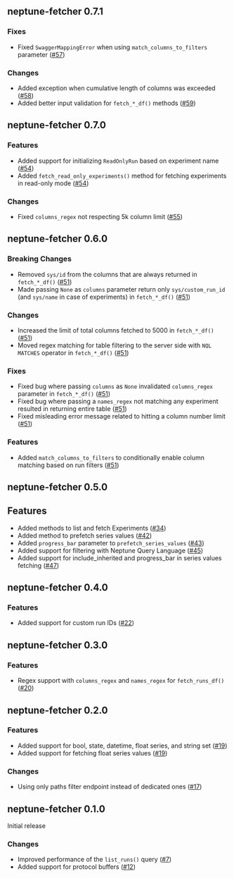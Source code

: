 ## neptune-fetcher 0.7.1

### Fixes
- Fixed `SwaggerMappingError` when using `match_columns_to_filters` parameter ([#57](https://github.com/neptune-ai/neptune-fetcher/pull/57))

### Changes
- Added exception when cumulative length of columns was exceeded ([#58](https://github.com/neptune-ai/neptune-fetcher/pull/58))
- Added better input validation for `fetch_*_df()` methods ([#59](https://github.com/neptune-ai/neptune-fetcher/pull/59))


## neptune-fetcher 0.7.0

### Features
- Added support for initializing `ReadOnlyRun` based on experiment name ([#54](https://github.com/neptune-ai/neptune-fetcher/pull/54))
- Added `fetch_read_only_experiments()` method for fetching experiments in read-only mode ([#54](https://github.com/neptune-ai/neptune-fetcher/pull/54))

### Changes
- Fixed `columns_regex` not respecting 5k column limit ([#55](https://github.com/neptune-ai/neptune-fetcher/pull/55))


## neptune-fetcher 0.6.0

### Breaking Changes
- Removed `sys/id` from the columns that are always returned in `fetch_*_df()` ([#51](https://github.com/neptune-ai/neptune-fetcher/pull/51))
- Made passing `None` as `columns` parameter return only `sys/custom_run_id` (and `sys/name` in case of experiments) in `fetch_*_df()` ([#51](https://github.com/neptune-ai/neptune-fetcher/pull/51))

### Changes
- Increased the limit of total columns fetched to 5000 in `fetch_*_df()` ([#51](https://github.com/neptune-ai/neptune-fetcher/pull/51))
- Moved regex matching for table filtering to the server side with `NQL` `MATCHES` operator in `fetch_*_df()` ([#51](https://github.com/neptune-ai/neptune-fetcher/pull/51))

### Fixes
- Fixed bug where passing `columns` as `None` invalidated `columns_regex` parameter in `fetch_*_df()` ([#51](https://github.com/neptune-ai/neptune-fetcher/pull/51))
- Fixed bug where passing a `names_regex` not matching any experiment resulted in returning entire table ([#51](https://github.com/neptune-ai/neptune-fetcher/pull/51))
- Fixed misleading error message related to hitting a column number limit ([#51](https://github.com/neptune-ai/neptune-fetcher/pull/51))

### Features
- Added `match_columns_to_filters` to conditionally enable column matching based on run filters ([#51](https://github.com/neptune-ai/neptune-fetcher/pull/51))


## neptune-fetcher 0.5.0

## Features
- Added methods to list and fetch Experiments ([#34](https://github.com/neptune-ai/neptune-fetcher/pull/34))
- Added method to prefetch series values ([#42](https://github.com/neptune-ai/neptune-fetcher/pull/42))
- Added `progress_bar` parameter to `prefetch_series_values` ([#43](https://github.com/neptune-ai/neptune-fetcher/pull/43))
- Added support for filtering with Neptune Query Language ([#45](https://github.com/neptune-ai/neptune-fetcher/pull/45))
- Added support for include_inherited and progress_bar in series values fetching ([#47](https://github.com/neptune-ai/neptune-fetcher/pull/47))


## neptune-fetcher 0.4.0

### Features
- Added support for custom run IDs ([#22](https://github.com/neptune-ai/neptune-fetcher/pull/21))


## neptune-fetcher 0.3.0

### Features
- Regex support with `columns_regex` and `names_regex` for `fetch_runs_df()` ([#20](https://github.com/neptune-ai/neptune-fetcher/pull/20))


## neptune-fetcher 0.2.0

### Features
- Added support for bool, state, datetime, float series, and string set ([#19](https://github.com/neptune-ai/neptune-fetcher/pull/19))
- Added support for fetching float series values ([#19](https://github.com/neptune-ai/neptune-fetcher/pull/19))

### Changes
- Using only paths filter endpoint instead of dedicated ones ([#17](https://github.com/neptune-ai/neptune-fetcher/pull/17))


## neptune-fetcher 0.1.0

Initial release

### Changes
- Improved performance of the `list_runs()` query ([#7](https://github.com/neptune-ai/neptune-fetcher/pull/7))
- Added support for protocol buffers ([#12](https://github.com/neptune-ai/neptune-fetcher/pull/12))
